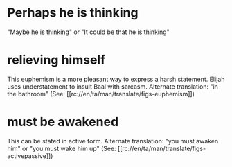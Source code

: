 # Perhaps he is thinking

"Maybe he is thinking" or "It could be that he is thinking"

# relieving himself

This euphemism is a more pleasant way to express a harsh statement. Elijah uses understatement to insult Baal with sarcasm. Alternate translation: "in the bathroom" (See: [[rc://en/ta/man/translate/figs-euphemism]])

# must be awakened

This can be stated in active form. Alternate translation: "you must awaken him" or "you must wake him up" (See: [[rc://en/ta/man/translate/figs-activepassive]])

